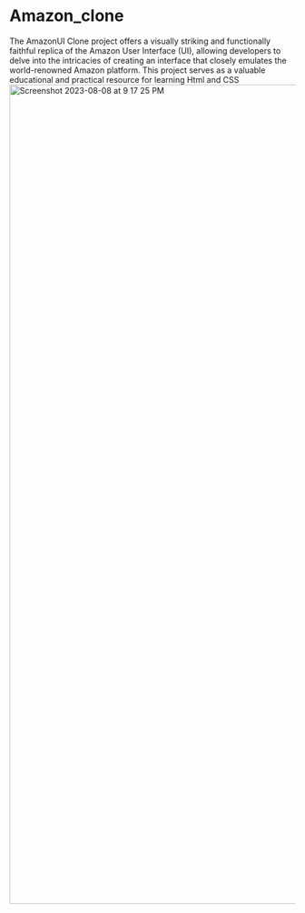 # Amazon_clone
The AmazonUI Clone project offers a visually striking and functionally faithful replica of the Amazon User Interface (UI), allowing developers to delve into the intricacies of creating an interface that closely emulates the world-renowned Amazon platform. This project serves as a valuable educational and practical resource for learning Html and CSS
<img width="1440" alt="Screenshot 2023-08-08 at 9 17 25 PM" src="https://github.com/rushikesht307/Amazon_clone/assets/108972839/7007edcc-ee4e-480e-a304-46e6b5ade20b">
